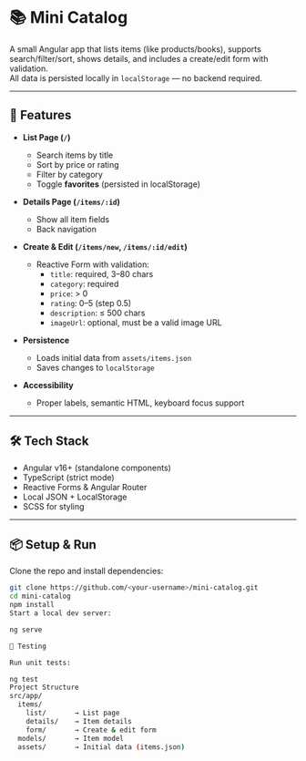 # 📚 Mini Catalog

A small Angular app that lists items (like products/books), supports search/filter/sort, shows details, and includes a create/edit form with validation.  
All data is persisted locally in `localStorage` — no backend required.

---

## 🚀 Features
- **List Page (`/`)**
  - Search items by title  
  - Sort by price or rating  
  - Filter by category  
  - Toggle **favorites** (persisted in localStorage)  

- **Details Page (`/items/:id`)**
  - Show all item fields  
  - Back navigation  

- **Create & Edit (`/items/new`, `/items/:id/edit`)**
  - Reactive Form with validation:
    - `title`: required, 3–80 chars  
    - `category`: required  
    - `price`: > 0  
    - `rating`: 0–5 (step 0.5)  
    - `description`: ≤ 500 chars  
    - `imageUrl`: optional, must be a valid image URL  

- **Persistence**
  - Loads initial data from `assets/items.json`  
  - Saves changes to `localStorage`  

- **Accessibility**
  - Proper labels, semantic HTML, keyboard focus support  

---

## 🛠️ Tech Stack
- Angular v16+ (standalone components)  
- TypeScript (strict mode)  
- Reactive Forms & Angular Router  
- Local JSON + LocalStorage  
- SCSS for styling  

---

## 📦 Setup & Run

Clone the repo and install dependencies:
```bash
git clone https://github.com/<your-username>/mini-catalog.git
cd mini-catalog
npm install
Start a local dev server:

ng serve

🧪 Testing

Run unit tests:

ng test
Project Structure
src/app/
  items/
    list/       → List page
    details/    → Item details
    form/       → Create & edit form
  models/       → Item model
  assets/       → Initial data (items.json)
